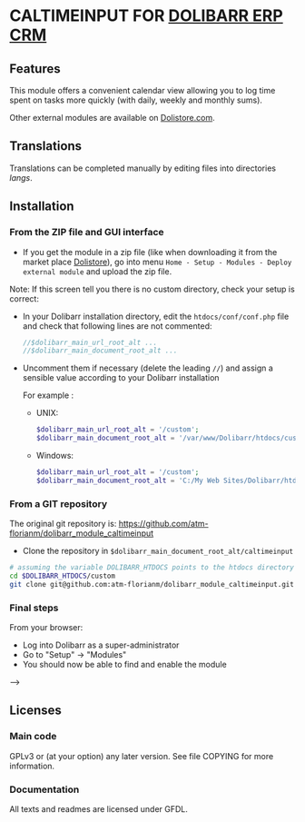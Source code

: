 # CALTIMEINPUT FOR [DOLIBARR ERP CRM](https://www.dolibarr.org)

## Features

This module offers a convenient calendar view allowing you to log time spent on tasks more quickly (with daily, weekly
and monthly sums).

Other external modules are available on [Dolistore.com](https://www.dolistore.com).

## Translations

Translations can be completed manually by editing files into directories *langs*.

## Installation

### From the ZIP file and GUI interface

- If you get the module in a zip file (like when downloading it from the market
  place [Dolistore](https://www.dolistore.com)), go into menu ```Home - Setup - Modules - Deploy external module``` and
  upload the zip file.

Note: If this screen tell you there is no custom directory, check your setup is correct:

- In your Dolibarr installation directory, edit the ```htdocs/conf/conf.php``` file and check that following lines are
  not commented:

    ```php
    //$dolibarr_main_url_root_alt ...
    //$dolibarr_main_document_root_alt ...
    ```

- Uncomment them if necessary (delete the leading ```//```) and assign a sensible value according to your Dolibarr
  installation

  For example :

    - UNIX:
        ```php
        $dolibarr_main_url_root_alt = '/custom';
        $dolibarr_main_document_root_alt = '/var/www/Dolibarr/htdocs/custom';
        ```

    - Windows:
        ```php
        $dolibarr_main_url_root_alt = '/custom';
        $dolibarr_main_document_root_alt = 'C:/My Web Sites/Dolibarr/htdocs/custom';
        ```

### From a GIT repository

The original git repository is: https://github.com/atm-florianm/dolibarr_module_caltimeinput

- Clone the repository in ```$dolibarr_main_document_root_alt/caltimeinput```

```sh
# assuming the variable DOLIBARR_HTDOCS points to the htdocs directory of your Dolibarr instance
cd $DOLIBARR_HTDOCS/custom
git clone git@github.com:atm-florianm/dolibarr_module_caltimeinput.git caltimeinput
```

### <a name="final_steps"></a>Final steps

From your browser:

- Log into Dolibarr as a super-administrator
- Go to "Setup" -> "Modules"
- You should now be able to find and enable the module

-->

## Licenses

### Main code

GPLv3 or (at your option) any later version. See file COPYING for more information.

### Documentation

All texts and readmes are licensed under GFDL.
